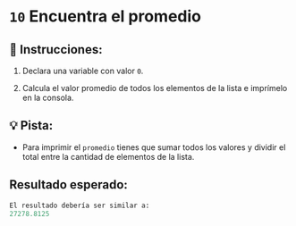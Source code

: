 # `10` Encuentra el promedio

## 📝 Instrucciones:

1. Declara una variable con valor `0`.

2. Calcula el valor promedio de todos los elementos de la lista e imprímelo en la consola.

## 💡 Pista:

+ Para imprimir el `promedio` tienes que sumar todos los valores y dividir el total entre la cantidad
de elementos de la lista.

## Resultado esperado:

```py
El resultado debería ser similar a:
27278.8125
```
